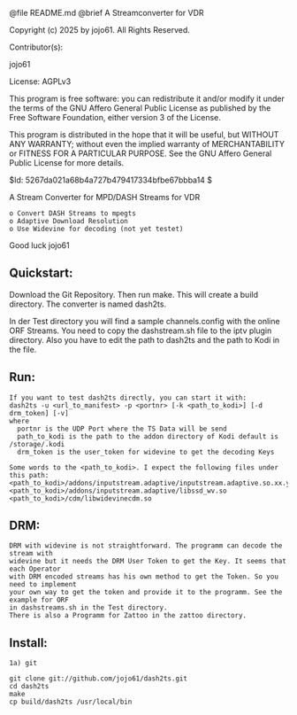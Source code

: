 @file README.md		@brief A Streamconverter for VDR

Copyright (c) 2025 by jojo61.  All Rights Reserved.

Contributor(s):

jojo61

License: AGPLv3

This program is free software: you can redistribute it and/or modify
it under the terms of the GNU Affero General Public License as
published by the Free Software Foundation, either version 3 of the
License.

This program is distributed in the hope that it will be useful,
but WITHOUT ANY WARRANTY; without even the implied warranty of
MERCHANTABILITY or FITNESS FOR A PARTICULAR PURPOSE.  See the
GNU Affero General Public License for more details.

$Id: 5267da021a68b4a727b479417334bfbe67bbba14 $

A Stream Converter for MPD/DASH Streams for VDR 

    o Convert DASH Streams to mpegts 
    o Adaptive Download Resolution
    o Use Widevine for decoding (not yet testet)




Good luck
jojo61

Quickstart:
-----------


Download the Git Repository. Then run make. This will create a build directory.
The converter is named dash2ts. 

In der Test directory you will find a sample channels.config with the online ORF Streams.
You need to copy the dashstream.sh file to the iptv plugin directory. Also you have
to edit the path to dash2ts and the path to Kodi in the file.


Run:
----
	If you want to test dash2ts directly, you can start it with:
	dash2ts -u <url_to_manifest> -p <portnr> [-k <path_to_kodi>] [-d drm_token] [-v]
	where
	  portnr is the UDP Port where the TS Data will be send
	  path_to_kodi is the path to the addon directory of Kodi default is /storage/.kodi
	  drm_token is the user_token for widevine to get the decoding Keys

	Some words to the <path_to_kodi>. I expect the following files under this path:
	<path_to_kodi>/addons/inputstream.adaptive/inputstream.adaptive.so.xx.yy.zz 
	<path_to_kodi>/addons/inputstream.adaptive/libssd_wv.so
	<path_to_kodi>/cdm/libwidevinecdm.so


DRM:
----
	DRM with widevine is not straightforward. The programm can decode the stream with
	widevine but it needs the DRM User Token to get the Key. It seems that each Operator 
	with DRM encoded streams has his own method to get the Token. So you need to implement 
	your own way to get the token and provide it to the programm. See the example for ORF 
	in dashstreams.sh in the Test directory.
	There is also a Programm for Zattoo in the zattoo directory.


Install:
--------
	1a) git

	git clone git://github.com/jojo61/dash2ts.git
	cd dash2ts
	make
	cp build/dash2ts /usr/local/bin


	

